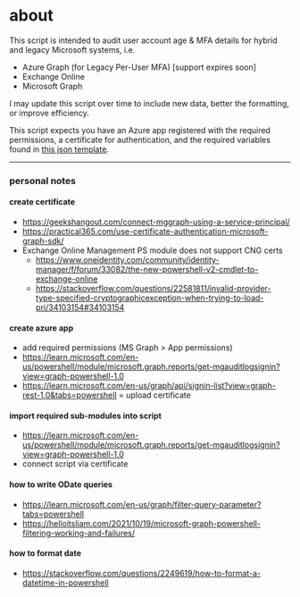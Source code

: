 # about
This script is intended to audit user account age & MFA details for hybrid and legacy Microsoft systems, i.e.
- Azure Graph (for Legacy Per-User MFA) [support expires soon]
- Exchange Online
- Microsoft Graph

I may update this script over time to include new data, better the formatting, or improve efficiency.

This script expects you have an Azure app registered with the required permissions, a certificate for authentication, and the required variables found in [this json template](variables_template.json).

---
### personal notes
#### create certificate
- https://geekshangout.com/connect-mggraph-using-a-service-principal/
- https://practical365.com/use-certificate-authentication-microsoft-graph-sdk/
- Exchange Online Management PS module does not support CNG certs
  - https://www.oneidentity.com/community/identity-manager/f/forum/33082/the-new-powershell-v2-cmdlet-to-exchange-online
  - https://stackoverflow.com/questions/22581811/invalid-provider-type-specified-cryptographicexception-when-trying-to-load-pri/34103154#34103154

#### create azure app
- add required permissions (MS Graph > App permissions)
- https://learn.microsoft.com/en-us/powershell/module/microsoft.graph.reports/get-mgauditlogsignin?view=graph-powershell-1.0
- https://learn.microsoft.com/en-us/graph/api/signin-list?view=graph-rest-1.0&tabs=powershell
= upload certificate

#### import required sub-modules into script
- https://learn.microsoft.com/en-us/powershell/module/microsoft.graph.reports/get-mgauditlogsignin?view=graph-powershell-1.0
- connect script via certificate

#### how to write ODate queries
- https://learn.microsoft.com/en-us/graph/filter-query-parameter?tabs=powershell
- https://helloitsliam.com/2021/10/19/microsoft-graph-powershell-filtering-working-and-failures/

#### how to format date
- https://stackoverflow.com/questions/2249619/how-to-format-a-datetime-in-powershell
